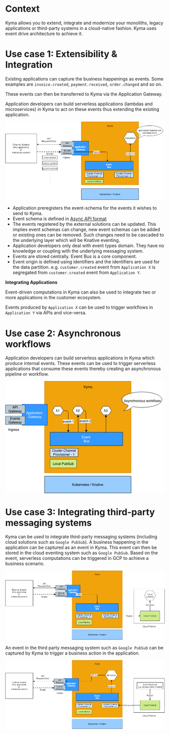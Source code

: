 # Context

Kyma allows you to extend, integrate and modernize your monoliths, legacy applications or third-party systems in a cloud-native fashion. Kyma uses event drive architecture to achieve it.

# Use case 1: Extensibility & Integration
Existing applications can capture the business happenings as events.  Some examples are `invoice.created`, `payment.received`, `order.changed` and so on.

These events can then be transferred to Kyma via the Application Gateway.

Application developers can build serverless applications (lambdas and microservices) in Kyma to act on these events thus extending the existing application.

![](assets/extend-application.png)

* Application preregisters the event-schema for the events it wishes to send to Kyma.
* Event schema is defined in [Async API format](https://github.com/asyncapi/asyncapi)
* The events registered by the external solutions can be updated. This implies event schemas can change, new event schemas can be added or existing ones can be removed. Such changes need to be cascaded to the underlying layer which will be Knative eventing.
* Application developers only deal with event types domain. They have no knowledge or coupling with the underlying messaging system.
* Events are stored centrally. Event Bus is a core component.
* Event origin is defined using identifiers and the identifiers are used for the data partition. e.g. `customer.created` event from `Application X` is segregated from `customer.created` event from `Application Y`.

**Integrating Applications**

Event-driven computations in Kyma can also be used to integrate two or more applications in the customer ecosystem.

Events produced by `Application X` can be used to trigger workflows in `Application Y` via APIs and vice-versa.

# Use case 2: Asynchronous workflows
Application developers can build serverless applications in Kyma which produce internal events. These events can be used to trigger serverless applications that consume these events thereby creating an asynchronous pipeline or workflow.

![](assets/asynchronous-workflows.png)

# Use case 3: Integrating third-party messaging systems
Kyma can be used to integrate third-party messaging systems (including cloud solutions such as `Google PubSub`). A business happening in the application can be captured as an event in Kyma. This event can then be stored in the cloud eventing system such as `Google PubSub`. Based on the event, serverless computations can be triggered in GCP to achieve a business scenario.

![](assets/integrate-3rd-party-publish.png)

An event in the third party messaging system such as `Google PubSub` can be captured by Kyma to trigger a business action in the application.

![](assets/integrate-3rd-party-consume.png)
